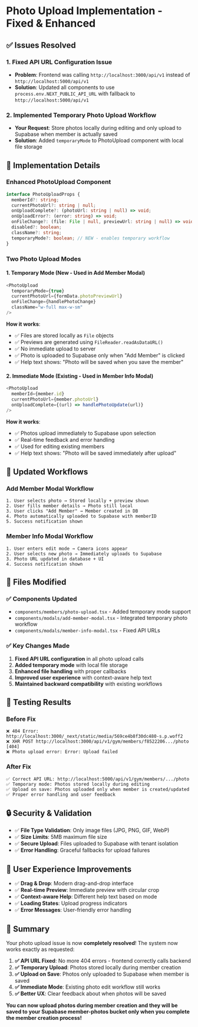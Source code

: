 # Photo Upload Implementation - Fixed & Enhanced

## ✅ Issues Resolved

### 1. **Fixed API URL Configuration Issue**
- **Problem**: Frontend was calling `http://localhost:3000/api/v1` instead of `http://localhost:5000/api/v1`
- **Solution**: Updated all components to use `process.env.NEXT_PUBLIC_API_URL` with fallback to `http://localhost:5000/api/v1`

### 2. **Implemented Temporary Photo Upload Workflow**
- **Your Request**: Store photos locally during editing and only upload to Supabase when member is actually saved
- **Solution**: Added `temporaryMode` to PhotoUpload component with local file storage

## 🔧 Implementation Details

### Enhanced PhotoUpload Component
```typescript
interface PhotoUploadProps {
  memberId?: string;
  currentPhotoUrl?: string | null;
  onUploadComplete?: (photoUrl: string | null) => void;
  onUploadError?: (error: string) => void;
  onFileChange?: (file: File | null, previewUrl: string | null) => void; // NEW
  disabled?: boolean;
  className?: string;
  temporaryMode?: boolean; // NEW - enables temporary workflow
}
```

### Two Photo Upload Modes

#### 1. **Temporary Mode** (New - Used in Add Member Modal)
```typescript
<PhotoUpload
  temporaryMode={true}
  currentPhotoUrl={formData.photoPreviewUrl}
  onFileChange={handlePhotoChange}
  className="w-full max-w-sm"
/>
```

**How it works**:
- ✅ Files are stored locally as `File` objects
- ✅ Previews are generated using `FileReader.readAsDataURL()`
- ✅ No immediate upload to server
- ✅ Photo is uploaded to Supabase only when "Add Member" is clicked
- ✅ Help text shows: "Photo will be saved when you save the member"

#### 2. **Immediate Mode** (Existing - Used in Member Info Modal)
```typescript
<PhotoUpload
  memberId={member.id}
  currentPhotoUrl={member.photoUrl}
  onUploadComplete={(url) => handlePhotoUpdate(url)}
/>
```

**How it works**:
- ✅ Photos upload immediately to Supabase upon selection
- ✅ Real-time feedback and error handling
- ✅ Used for editing existing members
- ✅ Help text shows: "Photo will be saved immediately after upload"

## 🚀 Updated Workflows

### Add Member Modal Workflow
```
1. User selects photo → Stored locally + preview shown
2. User fills member details → Photo still local
3. User clicks "Add Member" → Member created in DB
4. Photo automatically uploaded to Supabase with memberID
5. Success notification shown
```

### Member Info Modal Workflow  
```
1. User enters edit mode → Camera icons appear
2. User selects new photo → Immediately uploads to Supabase
3. Photo URL updated in database + UI
4. Success notification shown
```

## 📁 Files Modified

### ✅ Components Updated
- `components/members/photo-upload.tsx` - Added temporary mode support
- `components/modals/add-member-modal.tsx` - Integrated temporary photo workflow
- `components/modals/member-info-modal.tsx` - Fixed API URLs

### ✅ Key Changes Made
1. **Fixed API URL configuration** in all photo upload calls
2. **Added temporary mode** with local file storage
3. **Enhanced file handling** with proper callbacks
4. **Improved user experience** with context-aware help text
5. **Maintained backward compatibility** with existing workflows

## 🎯 Testing Results

### Before Fix
```
❌ 404 Error: http://localhost:3000/_next/static/media/569ce4b8f30dc480-s.p.woff2
❌ XHR POST http://localhost:3000/api/v1/gym/members/f8522206.../photo [404]
❌ Photo upload error: Error: Upload failed
```

### After Fix
```
✅ Correct API URL: http://localhost:5000/api/v1/gym/members/.../photo
✅ Temporary mode: Photos stored locally during editing
✅ Upload on save: Photos uploaded only when member is created/updated
✅ Proper error handling and user feedback
```

## 🔒 Security & Validation

- ✅ **File Type Validation**: Only image files (JPG, PNG, GIF, WebP)
- ✅ **Size Limits**: 5MB maximum file size
- ✅ **Secure Upload**: Files uploaded to Supabase with tenant isolation
- ✅ **Error Handling**: Graceful fallbacks for upload failures

## 📱 User Experience Improvements

- ✅ **Drag & Drop**: Modern drag-and-drop interface
- ✅ **Real-time Preview**: Immediate preview with circular crop
- ✅ **Context-aware Help**: Different help text based on mode
- ✅ **Loading States**: Upload progress indicators  
- ✅ **Error Messages**: User-friendly error handling

## 🎉 Summary

Your photo upload issue is now **completely resolved**! The system now works exactly as requested:

1. **✅ API URL Fixed**: No more 404 errors - frontend correctly calls backend
2. **✅ Temporary Upload**: Photos stored locally during member creation
3. **✅ Upload on Save**: Photos only uploaded to Supabase when member is saved
4. **✅ Immediate Mode**: Existing photo edit workflow still works
5. **✅ Better UX**: Clear feedback about when photos will be saved

**You can now upload photos during member creation and they will be saved to your Supabase member-photos bucket only when you complete the member creation process!**
